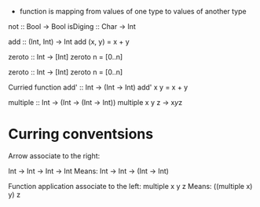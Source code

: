 - function is mapping from values of one type to values of another type

not :: Bool -> Bool
isDiging  :: Char -> Int

add :: (Int, Int) -> Int
add (x, y) = x + y

zeroto :: Int -> [Int]
zeroto n = [0..n]

zeroto :: Int -> [Int]
zeroto n = [0..n]

Curried function
add' :: Int -> (Int -> Int)
add' x y = x + y

multiple :: Int -> (Int -> (Int -> Int))
multiple x y z -> x*y*z


Curring conventsions
====================

Arrow associate to the right:

Int -> Int -> Int -> Int
Means: 
Int -> Int -> (Int -> Int)

Function application associate to the left:
multiple x y z
Means:
((multiple x) y) z


